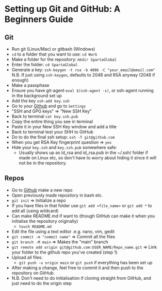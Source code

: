 # Setting up Git and GitHub: A Beginners Guide

## Git

* Run git (Linux/Mac) or gitbash (Windows)
* `cd` to a folder that you want to use:
	` cd Work `
* Make a folder for the repository:
	` mkdir SpartaGlobal `
* Enter the folder:
	` cd SpartaGlobal `
* Generate a key:
	 `ssh-keygen -t rsa -b 4096 -C "your_email@email.com" `
	 N.B. If just using ` ssh-keygen `, defaults to 2048 and RSA anyway (2048 if enough)
* Make a passphase
* Ensure you have git-agent `eval $(ssh-agent -s)`, or ssh-agent running in the background set up
* Add the key `ssh-add key.ssh`
* Go to your [Github](www.github.com) and go to `Settings`
* "SSH and GPG keys" => "New SSH Key"
* Back to terminal `cat key.ssh.pub`
* Copy the entire thing you see in terminal
* Paste it in your New SSH Key window and add a title
* Back to terminal test your SHH to GitHub
* Do to do the final ssh setup:
 	`ssh -T git@github.com`
* When you get RSA Key fingerprint question => `yes`
* Hide your `key.ssh` and `key.ssh.pub` somewhere safe:
	* Usually shows up as id_rsa and id_rsa.pub in the ~/.ssh/ folder if made on Linux etc, so don't have to worry about hiding it since it will not be in the repository.

## Repos

* Go to [Github](www.github.com) make a new repo
* Open previously made repository in bash etc.
* `git init` => Initialize a repo
* If you have files in that folder use `git add <file_name>` or `git add *` to add all (using wildcard)
* Can make README.md if want to (though GitHub can make it when you initialise the repository originally)
	- `touch README.md`
* Edit the file using a text editor .e.g. nano, vim, gedit
* `git commit -m "commit name"` => Commit all the files
* `git branch -M main` => Makes the "main" branch
* `git remote add origin git@github.com:USER_NAME/Repo_name.git` => Link your folder to the github repo you've created (step 1)
* Upload all files:
	* `git push -u origin main` or `git push` if everything has been set up
* After making a change, feel free to commit it and then push to the repository on GitHub.
* N.B. Don't need to do initialisation if cloning straight from GitHub, and just need  to do the origin step
